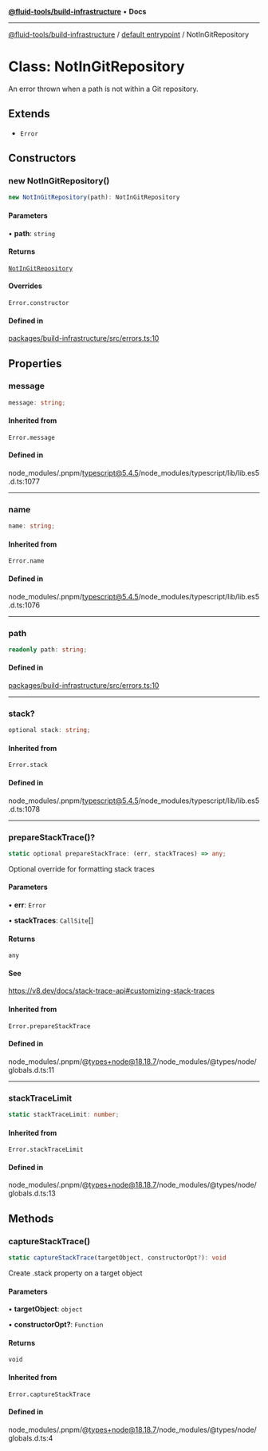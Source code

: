 [**@fluid-tools/build-infrastructure**](../../README.md) • **Docs**

***

[@fluid-tools/build-infrastructure](../../README.md) / [default entrypoint](../README.md) / NotInGitRepository

# Class: NotInGitRepository

An error thrown when a path is not within a Git repository.

## Extends

- `Error`

## Constructors

### new NotInGitRepository()

```ts
new NotInGitRepository(path): NotInGitRepository
```

#### Parameters

• **path**: `string`

#### Returns

[`NotInGitRepository`](NotInGitRepository.md)

#### Overrides

`Error.constructor`

#### Defined in

[packages/build-infrastructure/src/errors.ts:10](https://github.com/microsoft/FluidFramework/blob/main/build-tools/packages/build-infrastructure/src/errors.ts#L10)

## Properties

### message

```ts
message: string;
```

#### Inherited from

`Error.message`

#### Defined in

node\_modules/.pnpm/typescript@5.4.5/node\_modules/typescript/lib/lib.es5.d.ts:1077

***

### name

```ts
name: string;
```

#### Inherited from

`Error.name`

#### Defined in

node\_modules/.pnpm/typescript@5.4.5/node\_modules/typescript/lib/lib.es5.d.ts:1076

***

### path

```ts
readonly path: string;
```

#### Defined in

[packages/build-infrastructure/src/errors.ts:10](https://github.com/microsoft/FluidFramework/blob/main/build-tools/packages/build-infrastructure/src/errors.ts#L10)

***

### stack?

```ts
optional stack: string;
```

#### Inherited from

`Error.stack`

#### Defined in

node\_modules/.pnpm/typescript@5.4.5/node\_modules/typescript/lib/lib.es5.d.ts:1078

***

### prepareStackTrace()?

```ts
static optional prepareStackTrace: (err, stackTraces) => any;
```

Optional override for formatting stack traces

#### Parameters

• **err**: `Error`

• **stackTraces**: `CallSite`[]

#### Returns

`any`

#### See

https://v8.dev/docs/stack-trace-api#customizing-stack-traces

#### Inherited from

`Error.prepareStackTrace`

#### Defined in

node\_modules/.pnpm/@types+node@18.18.7/node\_modules/@types/node/globals.d.ts:11

***

### stackTraceLimit

```ts
static stackTraceLimit: number;
```

#### Inherited from

`Error.stackTraceLimit`

#### Defined in

node\_modules/.pnpm/@types+node@18.18.7/node\_modules/@types/node/globals.d.ts:13

## Methods

### captureStackTrace()

```ts
static captureStackTrace(targetObject, constructorOpt?): void
```

Create .stack property on a target object

#### Parameters

• **targetObject**: `object`

• **constructorOpt?**: `Function`

#### Returns

`void`

#### Inherited from

`Error.captureStackTrace`

#### Defined in

node\_modules/.pnpm/@types+node@18.18.7/node\_modules/@types/node/globals.d.ts:4
